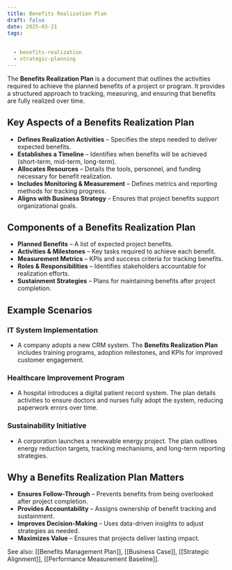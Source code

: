 ```yaml
---
title: Benefits Realization Plan
draft: false
date: 2025-03-21
tags:
  
  
  - benefits-realization
  - strategic-planning
---
```


The **Benefits Realization Plan** is a document that outlines the activities required to achieve the planned benefits of a project or program. It provides a structured approach to tracking, measuring, and ensuring that benefits are fully realized over time.

## Key Aspects of a Benefits Realization Plan
- **Defines Realization Activities** – Specifies the steps needed to deliver expected benefits.
- **Establishes a Timeline** – Identifies when benefits will be achieved (short-term, mid-term, long-term).
- **Allocates Resources** – Details the tools, personnel, and funding necessary for benefit realization.
- **Includes Monitoring & Measurement** – Defines metrics and reporting methods for tracking progress.
- **Aligns with Business Strategy** – Ensures that project benefits support organizational goals.

## Components of a Benefits Realization Plan
- **Planned Benefits** – A list of expected project benefits.
- **Activities & Milestones** – Key tasks required to achieve each benefit.
- **Measurement Metrics** – KPIs and success criteria for tracking benefits.
- **Roles & Responsibilities** – Identifies stakeholders accountable for realization efforts.
- **Sustainment Strategies** – Plans for maintaining benefits after project completion.

## Example Scenarios

### **IT System Implementation**
- A company adopts a new CRM system. The **Benefits Realization Plan** includes training programs, adoption milestones, and KPIs for improved customer engagement.

### **Healthcare Improvement Program**
- A hospital introduces a digital patient record system. The plan details activities to ensure doctors and nurses fully adopt the system, reducing paperwork errors over time.

### **Sustainability Initiative**
- A corporation launches a renewable energy project. The plan outlines energy reduction targets, tracking mechanisms, and long-term reporting strategies.

## Why a Benefits Realization Plan Matters
- **Ensures Follow-Through** – Prevents benefits from being overlooked after project completion.
- **Provides Accountability** – Assigns ownership of benefit tracking and sustainment.
- **Improves Decision-Making** – Uses data-driven insights to adjust strategies as needed.
- **Maximizes Value** – Ensures that projects deliver lasting impact.

See also: [[Benefits Management Plan]], [[Business Case]], [[Strategic Alignment]], [[Performance Measurement Baseline]].
